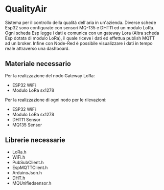 # QualityAir

Sistema per il controllo della qualità dell'aria in un'azienda. Diverse schede Esp32 sono configurate con sensori MQ-135 e DHT11 ed un modulo LoRa.
Ogni scheda Esp legge i dati e comunica con un gateway Lora (Altra scheda Esp dotata di modulo LoRa), il quale riceve i dati ed effettua publish MQTT
ad un broker. Infine con Node-Red è possibile visualizzare i dati in tempo reale attraverso una dashboard.

## Materiale necessario

Per la realizzazione del nodo Gateway LoRa:
- ESP32 WiFi
- Modulo LoRa sx1278

Per la realizzazione di ogni nodo per le rilevazioni:
- ESP32 WiFi
- Modulo LoRa sx1278
- DHT11 Sensor
- MQ135 Sensor

## Librerie necessarie

- LoRa.h
- WiFi.h
- PubSubClient.h
- EspMQTTClient.h
- ArduinoJson.h
- DHT.h
- MQUnifiedsensor.h
